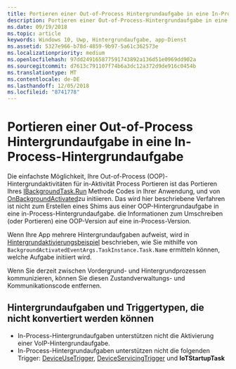 ```yaml
---
title: Portieren einer Out-of-Process Hintergrundaufgabe in eine In-Process-Hintergrundaufgabe
description: Portieren einer Out-of-Process-Hintergrundaufgabe in eine in-Process-Hintergrundaufgabe, die innerhalb Ihres Vordergrund-app-Prozesses ausgeführt wird.
ms.date: 09/19/2018
ms.topic: article
keywords: Windows 10, Uwp, Hintergrundaufgabe, app-Dienst
ms.assetid: 5327e966-b78d-4859-9b97-5a61c362573e
ms.localizationpriority: medium
ms.openlocfilehash: 97dd249165877591743892a136d51e0969dd902a
ms.sourcegitcommit: d7613c791107f74b6a3dc12a372d9de916c0454b
ms.translationtype: MT
ms.contentlocale: de-DE
ms.lasthandoff: 12/05/2018
ms.locfileid: "8741778"
---
```

# <a name="port-an-out-of-process-background-task-to-an-in-process-background-task"></a>Portieren einer Out-of-Process Hintergrundaufgabe in eine In-Process-Hintergrundaufgabe

Die einfachste Möglichkeit, Ihre Out-of-Process (OOP)-Hintergrundaktivitäten für in-Aktivität Process Portieren ist das Portieren Ihres [IBackgroundTask.Run](https://msdn.microsoft.com/library/windows/apps/windows.applicationmodel.background.ibackgroundtask.run.aspx?f=255&MSPPError=-2147217396) Methode Codes in Ihrer Anwendung, und von [OnBackgroundActivated](/uwp/api/windows.ui.xaml.application.onbackgroundactivated)zu initiieren. Das wird hier beschriebene Verfahren ist nicht zum Erstellen eines Shims aus einer OOP-Hintergrundaufgabe in eine in-Process-Hintergrundaufgabe. die Informationen zum Umschreiben (oder Portieren) eine OOP-Version auf eine in-Process-Version.

Wenn Ihre App mehrere Hintergrundaufgaben aufweist, wird in [Hintergrundaktivierungsbeispiel](https://github.com/Microsoft/Windows-universal-samples/tree/dev/Samples/BackgroundActivation) beschrieben, wie Sie mithilfe von `BackgroundActivatedEventArgs.TaskInstance.Task.Name` ermitteln können, welche Aufgabe initiiert wird.

Wenn Sie derzeit zwischen Vordergrund- und Hintergrundprozessen kommunizieren, können Sie diesen Zustandverwaltungs- und Kommunikationscode entfernen.

## <a name="background-tasks-and-trigger-types-that-cannot-be-converted"></a>Hintergrundaufgaben und Triggertypen, die nicht konvertiert werden können

* In-Process-Hintergrundaufgaben unterstützen nicht die Aktivierung einer VoIP-Hintergrundaufgabe.
* In-Process-Hintergrundaufgaben unterstützen nicht die folgenden Trigger: [DeviceUseTrigger](https://msdn.microsoft.com/library/windows/apps/windows.applicationmodel.background.deviceusetrigger.aspx?f=255&MSPPError=-2147217396), [DeviceServicingTrigger](https://msdn.microsoft.com/library/windows/apps/windows.applicationmodel.background.deviceservicingtrigger.aspx) und **IoTStartupTask**
